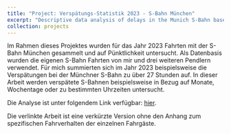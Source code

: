 ```yaml
---
title: "Project: Verspätungs-Statistik 2023 - S-Bahn München"
excerpt: "Descriptive data analysis of delays in the Munich S-Bahn based on a self-collected dataset on my line [DE]<br/><img src='/images/ZugEndet_Aussteigen_4.jpg'>"
collection: projects
---
```



Im Rahmen dieses Projektes wurden für das Jahr 2023 Fahrten mit der S-Bahn München gesammelt und auf Pünktlichkeit untersucht. Als Datenbasis wurden die eigenen S-Bahn Fahrten von mir und drei weiteren Pendlern verwendet. Für mich summierten sich im Jahr 2023 beispielsweise die Verspätungen bei der Münchner S-Bahn zu über 27 Stunden auf. In dieser Arbeit werden verspätete S-Bahnen beispielsweise in Bezug auf Monate, Wochentage oder zu bestimmten Uhrzeiten untersucht.

Die Analyse ist unter folgendem Link verfügbar: [hier](http://felixschweikl.github.io/files/SBahnM_Verspaetungen_2023.pdf).

Die verlinkte Arbeit ist eine verkürzte Version ohne den Anhang zum spezifischen Fahrverhalten der einzelnen Fahrgäste.
